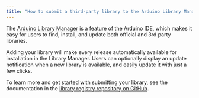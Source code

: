 ```yaml
---
title: "How to submit a third-party library to the Arduino Library Manager"
---
```


The [Arduino Library Manager](https://www.arduino.cc/en/guide/libraries) is a feature of the Arduino IDE, which makes it easy for users to find, install, and update both official and 3rd party libraries.

Adding your library will make every release automatically available for installation in the Library Manager. Users can optionally display an update notification when a new library is available, and easily update it with just a few clicks.

To learn more and get started with submitting your library, see the documentation in the [library registry repository on GitHub](https://github.com/arduino/library-registry).

